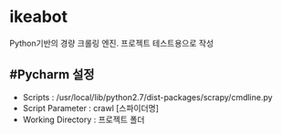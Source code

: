 # ikeabot

Python기반의 경량 크롤링 엔진. 프로젝트 테스트용으로 작성

#Pycharm 설정
---
* Scripts : /usr/local/lib/python2.7/dist-packages/scrapy/cmdline.py
* Script Parameter : crawl [스파이더명]
* Working Directory : 프로젝트 폴더